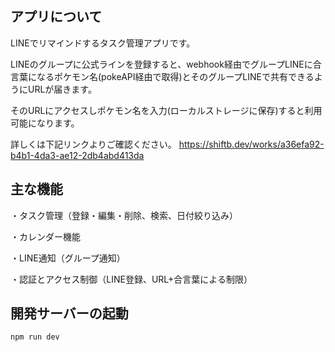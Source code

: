 ## アプリについて
LINEでリマインドするタスク管理アプリです。

LINEのグループに公式ラインを登録すると、webhook経由でグループLINEに合言葉になるポケモン名(pokeAPI経由で取得)とそのグループLINEで共有できるようにURLが届きます。

そのURLにアクセスしポケモン名を入力(ローカルストレージに保存)すると利用可能になります。

詳しくは下記リンクよりご確認ください。
https://shiftb.dev/works/a36efa92-b4b1-4da3-ae12-2db4abd413da

## 主な機能

・タスク管理（登録・編集・削除、検索、日付絞り込み）

・カレンダー機能

・LINE通知（グループ通知）

・認証とアクセス制御（LINE登録、URL+合言葉による制限）

## 開発サーバーの起動
```bash
npm run dev
```
